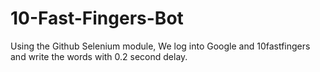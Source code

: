 # 10-Fast-Fingers-Bot
Using the Github Selenium module, We log into Google and 10fastfingers and write the words with 0.2 second delay.
